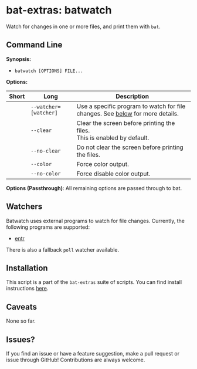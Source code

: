 # bat-extras: batwatch

Watch for changes in one or more files, and print them with `bat`.





## Command Line

**Synopsis:**

- `batwatch [OPTIONS] FILE... `



**Options:**

| Short | Long                  | Description                                                  |
| ----- | --------------------- | ------------------------------------------------------------ |
|       | `--watcher=[watcher]` | Use a specific program to watch for file changes. See [below](#watchers) for more details. |
|       | `--clear`             | Clear the screen before printing the files.<br />This is enabled by default. |
|       | `--no-clear`          | Do not clear the screen before printing the files.           |
|       | `--color`             | Force color output.                                          |
|       | `--no-color`          | Force disable color output.                                  |



**Options (Passthrough)**:
All remaining options are passed through to bat.



## Watchers

Batwatch uses external programs to watch for file changes.
Currently, the following programs are supported:

- [entr](http://entrproject.org/)

There is also a fallback `poll` watcher available.



## Installation

This script is a part of the `bat-extras` suite of scripts. You can find install instructions [here](../README.md#installation).



## Caveats

None so far.



## Issues?

If you find an issue or have a feature suggestion, make a pull request or issue through GitHub!
Contributions are always welcome.